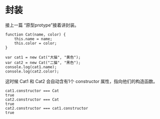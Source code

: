 # 封装

接上一篇 “原型protype”接着讲封装。

```
function Cat(name, color) {
    this.name = name;
    this.color = color;
}

var cat1 = new Cat("大猫", "黄色");
var cat2 = new Cat("二猫", "黑色");
console.log(cat1.name);
console.log(cat2.color);
```

这时候 Cat1 和 Cat2 会自动含有1个 constructor 属性，指向他们的构造函数。

```
cat1.constructor === Cat
true
cat2.constructor === Cat
true
cat2.constructor === cat1.constructor
true
```



